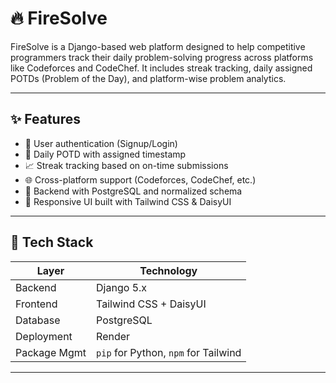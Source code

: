 # 🔥 FireSolve

FireSolve is a Django-based web platform designed to help competitive programmers track their daily problem-solving progress across platforms like Codeforces and CodeChef. It includes streak tracking, daily assigned POTDs (Problem of the Day), and platform-wise problem analytics.

---

## ✨ Features

- 🔐 User authentication (Signup/Login)
- 📅 Daily POTD with assigned timestamp
- 📈 Streak tracking based on on-time submissions
- 🌐 Cross-platform support (Codeforces, CodeChef, etc.)
- 🎯 Backend with PostgreSQL and normalized schema
- 💅 Responsive UI built with Tailwind CSS & DaisyUI

---

## 🚀 Tech Stack

| Layer        | Technology                         |
|-------------|-------------------------------------|
| Backend      | Django 5.x                          |
| Frontend     | Tailwind CSS + DaisyUI              |
| Database     | PostgreSQL                          |
| Deployment   | Render                              |
| Package Mgmt | `pip` for Python, `npm` for Tailwind|

---